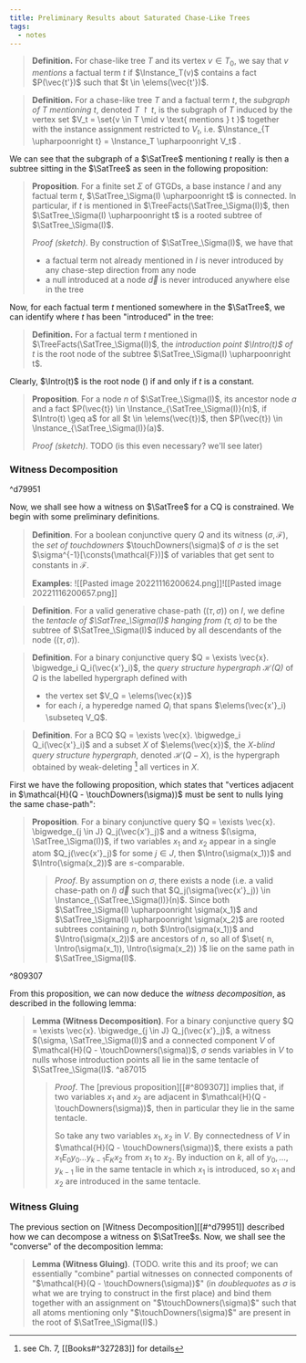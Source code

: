 ```yaml
---
title: Preliminary Results about Saturated Chase-Like Trees
tags:
  - notes
---
```


> **Definition.** For chase-like tree $T$ and its vertex $v \in T_0$, we say that $v$ *mentions* a factual term $t$ if $\Instance_T(v)$ contains a fact $P(\vec{t'})$ such that $t \in \elems(\vec{t'})$.

> **Definition.** For a chase-like tree $T$ and a factual term $t$, the _subgraph of $T$ mentioning $t$_, denoted $T \upharpoonright t$, is the subgraph of $T$ induced by the vertex set $V_t = \set{v \in T \mid v \text{ mentions } t }$ together with the instance assignment restricted to $V_t$, i.e. $\Instance_{T \upharpoonright t} = \Instance_T \upharpoonright V_t$ .

We can see that the subgraph of a $\SatTree$ mentioning $t$ really is then a subtree sitting in the $\SatTree$ as seen in the following proposition:

> **Proposition**. For a finite set $\Sigma$ of GTGDs, a base instance $I$ and any factual term $t$, $\SatTree_\Sigma(I) \upharpoonright t$ is connected. In particular, if $t$ is mentioned in $\TreeFacts(\SatTree_\Sigma(I))$, then $\SatTree_\Sigma(I) \upharpoonright t$ is a rooted subtree of $\SatTree_\Sigma(I)$.
> 
> _Proof (sketch)_. By construction of $\SatTree_\Sigma(I)$, we have that
>  - a factual term not already mentioned in $I$ is never introduced by any chase-step direction from any node
>  - a null introduced at a node $\vec{d}$ is never introduced anywhere else in the tree

Now, for each factual term $t$ mentioned somewhere in the $\SatTree$, we can identify where $t$ has been "introduced" in the tree:

> **Definition.** For a factual term $t$ mentioned in $\TreeFacts(\SatTree_\Sigma(I))$, the *introduction point $\Intro(t)$ of $t$* is the root node of the subtree $\SatTree_\Sigma(I) \upharpoonright t$.

Clearly, $\Intro(t)$ is the root node $()$ if and only if $t$ is a constant.

> **Proposition**. For a node $n$ of $\SatTree_\Sigma(I)$, its ancestor node $a$ and a fact $P(\vec{t}) \in \Instance_{\SatTree_\Sigma(I)}(n)$, if $\Intro(t) \geq a$ for all $t \in \elems(\vec{t})$, then $P(\vec{t}) \in \Instance_{\SatTree_\Sigma(I)}(a)$.
> 
> _Proof (sketch)_. TODO (is this even necessary? we'll see later)

### Witness Decomposition

^d79951

Now, we shall see how a witness on $\SatTree$ for a CQ is constrained. We begin with some preliminary definitions.

> **Definition**. For a boolean conjunctive query $Q$ and its witness $(\sigma, \mathcal{F})$, the *set of touchdowners* $\touchDowners(\sigma)$ of $\sigma$ is the set $\sigma^{-1}[\consts(\mathcal{F})]$ of variables that get sent to constants in $\mathcal{F}$.
> 
> **Examples**: ![[Pasted image 20221116200624.png]]![[Pasted image 20221116200657.png]] 

> **Definition**. For a valid generative chase-path $((\tau, \sigma))$ on $I$, we define the *tentacle of $\SatTree_\Sigma(I)$ hanging from $(\tau, \sigma)$* to be the subtree of $\SatTree_\Sigma(I)$ induced by all descendants of the node $((\tau, \sigma))$.

> **Definition**. For a binary conjunctive query $Q = \exists \vec{x}. \bigwedge_i Q_i(\vec{x'}_i)$, the *query structure hypergraph $\mathcal{H}(Q)$* of $Q$ is the labelled hypergraph defined with
>  - the vertex set $V_Q = \elems(\vec{x})$
>  - for each $i$, a hyperedge named $Q_i$ that spans $\elems(\vec{x'}_i) \subseteq V_Q$.

> **Definition**. For a BCQ $Q = \exists \vec{x}. \bigwedge_i Q_i(\vec{x'}_i)$ and a subset $X$ of $\elems(\vec{x})$, the *$X$-blind query structure hypergraph*, denoted $\mathcal{H}(Q-X)$, is the hypergraph obtained by weak-deleting [^1] all vertices in $X$.

First we have the following proposition, which states that "vertices adjacent in $\mathcal{H}(Q - \touchDowners(\sigma))$ must be sent to nulls lying the same chase-path":

> **Proposition**. For a binary conjunctive query $Q = \exists \vec{x}. \bigwedge_{j \in J} Q_j(\vec{x'}_j)$ and a witness $(\sigma, \SatTree_\Sigma(I))$, if two variables $x_1$ and $x_2$ appear in a single atom $Q_j(\vec{x'}_j)$ for some $j \in J$, then $\Intro(\sigma(x_1))$ and $\Intro(\sigma(x_2))$ are $\leq$-comparable.
> 
> > *Proof*. By assumption on $\sigma$, there exists a node (i.e. a valid chase-path on $I$) $\vec{d}$ such that $Q_j(\sigma(\vec{x'}_j)) \in \Instance_{\SatTree_\Sigma(I)}(n)$. Since both $\SatTree_\Sigma(I) \upharpoonright \sigma(x_1)$ and $\SatTree_\Sigma(I) \upharpoonright \sigma(x_2)$ are rooted subtrees containing $n$, both $\Intro(\sigma(x_1))$ and $\Intro(\sigma(x_2))$ are ancestors of $n$, so all of $\set{ n, \Intro(\sigma(x_1)), \Intro(\sigma(x_2)) }$ lie on the same path in $\SatTree_\Sigma(I)$.

^809307

From this proposition, we can now deduce the *witness decomposition*, as described in the following lemma:

> **Lemma (Witness Decomposition)**. For a binary conjunctive query $Q = \exists \vec{x}. \bigwedge_{j \in J} Q_j(\vec{x'}_j)$, a witness $(\sigma, \SatTree_\Sigma(I))$ and a connected component $V$ of $\mathcal{H}(Q - \touchDowners(\sigma))$, $\sigma$ sends variables in $V$ to nulls whose introduction points all lie in the same tentacle of $\SatTree_\Sigma(I)$. ^a87015
> 
> > *Proof*.
> > The [previous proposition][[#^809307]] implies that, if two variables $x_1$ and $x_2$ are adjacent in $\mathcal{H}(Q - \touchDowners(\sigma))$, then in particular they lie in the same tentacle.
> > 
> > So take any two variables $x_1, x_2$ in $V$. By connectedness of $V$ in $\mathcal{H}(Q - \touchDowners(\sigma))$, there exists a path $x_1 E_0 y_0 \ldots y_{k-1} E_K x_2$ from $x_1$ to $x_2$. By induction on $k$, all of $y_0, \ldots, y_{k-1}$ lie in the same tentacle in which $x_1$ is introduced, so $x_1$ and $x_2$ are introduced in the same tentacle.

### Witness Gluing

The previous section on [Witness Decomposition][[#^d79951]] described how we can decompose a witness on $\SatTree$s. Now, we shall see the "converse" of the decomposition lemma:

> **Lemma (Witness Gluing)**. (TODO. write this and its proof; we can essentially "combine" partial witnesses on connected components of "$\mathcal{H}(Q - \touchDowners(\sigma))$" (in *doublequotes* as $\sigma$ is what we are trying to construct in the first place) and bind them together with an assignment on "$\touchDowners(\sigma)$" such that all atoms mentioning only "$\touchDowners(\sigma)$" are present in the root of $\SatTree_\Sigma(I)$.)

[^1]: see Ch. 7, [[Books#^327283]] for details